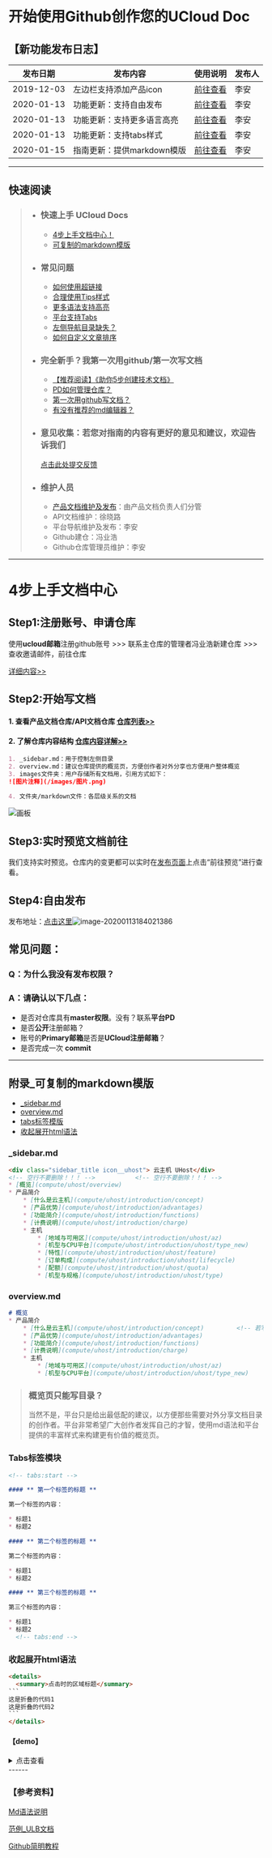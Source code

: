 # 开始使用Github创作您的UCloud Doc


## 【新功能发布日志】

| 发布日期   | 发布内容                   | 使用说明                                              | 发布人 |
| ---------- | -------------------------- | ----------------------------------------------------- | ------ |
| 2019-12-03 | 左边栏支持添加产品icon     | [前往查看](https://leaishere.github.io/docs_new/icon) | 李安   |
| 2020-01-13 | 功能更新：支持自由发布     | [前往查看](#step4自由发布)                            | 李安   |
| 2020-01-13 | 功能更新：支持更多语言高亮 | [前往查看](faq)                                       | 李安   |
| 2020-01-13 | 功能更新：支持tabs样式     | [前往查看](faq)                                       | 李安   |
| 2020-01-15 | 指南更新：提供markdown模版 | [前往查看](#附录_可复制的markdown模版)                | 李安   |

---



## 快速阅读

> - ### 快速上手 UCloud Docs
>
>   - [4步上手文档中心！](#step1注册账号申请仓库)
>   - [可复制的markdown模版](#附录_可复制的markdown模版)
>
> - ### 常见问题
>
>   - [如何使用超链接](faq#6超链接)
>   - [合理使用Tips样式](faq)
>   - [更多语法支持高亮](faq)
>   - [平台支持Tabs](faq)
>   - [左侧导航目录缺失？](faq)
>   - [如何自定义文章排序](faq)
>
> - ### 完全新手？我第一次用github/第一次写文档
>
>   - [【推荐阅读】《助你5步创建技术文档》](https://plan.io/blog/technical-documentation/)
>   - [PD如何管理仓库？](duty)
>   - [第一次用github写文档？](create)
>   - [有没有推荐的md编辑器？](typora_github)
>
> - ### 意见收集：若您对指南的内容有更好的意见和建议，欢迎告诉我们
>
>   [点击此处提交反馈](https://github.com/leaishere/docs_new/issues/1)
>   
> - ### 维护人员
>
>   - [产品文档维护及发布](https://ushare.ucloudadmin.com/pages/viewpage.action?pageId=17798669)：由产品文档负责人们分管
>   - API文档维护：徐晓路
>   - 平台导航维护及发布：李安
>   - Github建仓：冯业浩
>   - Github仓库管理员维护：李安



---

# 4步上手文档中心

## Step1:注册账号、申请仓库 	

使用**ucloud邮箱**注册github账号     >>>    联系主仓库的管理者冯业浩新建仓库     >>>      查收邀请邮件，前往仓库

[详细内容>>](before_work)

## Step2:开始写文档

#### 	1. 查看**产品文档仓库/API文档仓库** [仓库列表>>](https://github.com/UCloudDocs?tab=repositories)

#### 	2. 了解**仓库内容结构** [仓库内容详解>>](repository)

```markdown
1. _sidebar.md：用于控制左侧目录
2. overview.md：建议仓库提供的概览页，方便创作者对外分享也方便用户整体概览
3. images文件夹：用户存储所有文档用，引用方式如下：
![图片注释](/images/图片.png)
		
4. 文件夹/markdown文件：各层级关系的文档
```

![画板](images/画板.jpg)



## Step3:实时预览文档前往 

我们支持实时预览。仓库内的变更都可以实时在[发布页面](https://cms.docs.ucloudadmin.com/ucpublishnew.html)上点击“前往预览”进行查看。



## Step4:自由发布

发布地址：[点击这里](https://cms.docs.ucloudadmin.com/ucpublishnew.html)![image-20200113184021386](../docs_new/images/image-20200113184021386.png)



## 常见问题：

### Q：为什么我没有发布权限？

### A：请确认以下几点：

- 是否对仓库具有**master权限**。没有？联系**平台PD**
- 是否**公开**注册邮箱？
- 账号的**Primary邮箱**是否是**UCloud注册邮箱**？
-  是否完成一次 **commit**

------

## 附录_可复制的markdown模版

- [_sidebar.md](#_sidebar.md)
- [overview.md](#overview.md)
- [tabs标签模版](#tabs标签模块)
- [收起展开html语法](#收起展开html语法)

### _sidebar.md

``` markdown
<div class="sidebar_title icon__uhost"> 云主机 UHost</div>                 <!-- 产品名称+icon -->
<!-- 空行不要删除！！！ -->           <!-- 空行不要删除！！！ -->            <!-- 空行不要删除！！！ -->
* [概览](compute/uhost/overview)
* 产品简介
    * [什么是云主机](compute/uhost/introduction/concept)                  <!-- 层级缩进=4个空格 -->
    * [产品优势](compute/uhost/introduction/advantages)
    * [功能简介](compute/uhost/introduction/functions)
    * [计费说明](compute/uhost/introduction/charge)
    * 主机
        * [地域与可用区](compute/uhost/introduction/uhost/az)
        * [机型与CPU平台](compute/uhost/introduction/uhost/type_new)
        * [特性](compute/uhost/introduction/uhost/feature)
        * [订单构成](compute/uhost/introduction/uhost/lifecycle)
        * [配额](compute/uhost/introduction/uhost/quota)
        * [机型与规格](compute/uhost/introduction/uhost/type)
```



### overview.md

```markdown
# 概览
* 产品简介
    * [什么是云主机](compute/uhost/introduction/concept)         <!-- 若写目录，可直接复制sidebar -->
    * [产品优势](compute/uhost/introduction/advantages)
    * [功能简介](compute/uhost/introduction/functions)
    * [计费说明](compute/uhost/introduction/charge)
    * 主机
        * [地域与可用区](compute/uhost/introduction/uhost/az)
        * [机型与CPU平台](compute/uhost/introduction/uhost/type_new)
```
> ### 概览页只能写目录？
>
> 当然不是，平台只是给出最低配的建议，以方便那些需要对外分享文档目录的创作者。平台非常希望广大创作者发挥自己的才智，使用md语法和平台提供的丰富样式来构建更有价值的概览页。



### Tabs标签模块

``` markdown
<!-- tabs:start -->

#### ** 第一个标签的标题 **

第一个标签的内容：

* 标题1
* 标题2

#### ** 第二个标签的标题 **

第二个标签的内容：

* 标题1
* 标题2

#### ** 第三个标签的标题 **

第三个标签的内容：

* 标题1
* 标题2
  <!-- tabs:end -->
```



### 收起展开html语法

```HTML
<details>
  <summary>点击时的区域标题</summary>
​```
这是折叠的代码1
这是折叠的代码2
​```
</details>
```

#### 【demo】

<details>
  <summary>点击查看</summary>
我是详情内容
</details>
------



### 【参考资料】

[Md语法说明](https://www.jianshu.com/p/40ba812dd973)  

[范例_ULB文档](https://github.com/UCloudDocs/UCloud-document/tree/master/network/ulb)

[Github简明教程](https://github.com/UCloudDocs/UCloud-document/tree/master/network/ulb)

